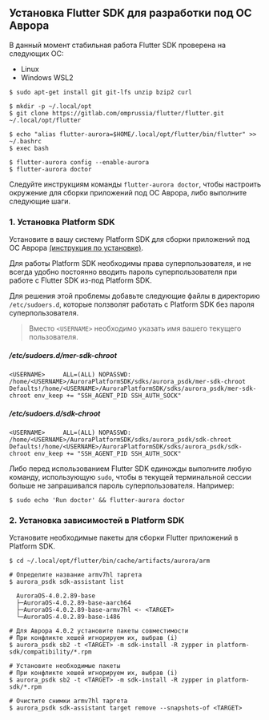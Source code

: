 ## Установка Flutter SDK для разработки под ОС Аврора

В данный момент стабильная работа Flutter SDK проверена на следующих ОС:

- Linux
- Windows WSL2

```shell
$ sudo apt-get install git git-lfs unzip bzip2 curl

$ mkdir -p ~/.local/opt
$ git clone https://gitlab.com/omprussia/flutter/flutter.git ~/.local/opt/flutter

$ echo "alias flutter-aurora=$HOME/.local/opt/flutter/bin/flutter" >> ~/.bashrc
$ exec bash

$ flutter-aurora config --enable-aurora
$ flutter-aurora doctor
```

Следуйте инструкциям команды `flutter-aurora doctor`, чтобы настроить окружение для сборки приложений под ОС Аврора, либо выполните следующие шаги.

### 1. Установка Platform SDK

Установите в вашу систему Platform SDK для сборки приложений под ОС Аврора [(инструкция по установке)](https://developer.auroraos.ru/doc/software_development/psdk/setup).

Для работы Platform SDK необходимы права суперпользователя, и не всегда удобно постоянно вводить пароль суперпользователя при работе с Flutter SDK из-под Platform SDK.

Для решения этой проблемы добавьте следующие файлы в директорию
`/etc/sudoers.d`, которые ползволят работать с Platform SDK без пароля суперпользователя.

> Вместо `<USERNAME>` необходимо указать имя вашего текущего пользователя.

##### /etc/sudoers.d/mer-sdk-chroot

```
<USERNAME>     ALL=(ALL) NOPASSWD: /home/<USERNAME>/AuroraPlatformSDK/sdks/aurora_psdk/mer-sdk-chroot
Defaults!/home/<USERNAME>/AuroraPlatformSDK/sdks/aurora_psdk/mer-sdk-chroot env_keep += "SSH_AGENT_PID SSH_AUTH_SOCK"
```

##### /etc/sudoers.d/sdk-chroot

```
<USERNAME>     ALL=(ALL) NOPASSWD: /home/<USERNAME>/AuroraPlatformSDK/sdks/aurora_psdk/sdk-chroot
Defaults!/home/<USERNAME>/AuroraPlatformSDK/sdks/aurora_psdk/sdk-chroot env_keep += "SSH_AGENT_PID SSH_AUTH_SOCK"
```

Либо перед использованием Flutter SDK единожды выполните любую команду, использующую `sudo`, чтобы в текущей терминальной сессии больше не запрашивался пароль суперпользователя. Например:

```shell
$ sudo echo 'Run doctor' && flutter-aurora doctor
```

### 2. Установка зависимостей в Platform SDK

Установите необходимые пакеты для сборки Flutter приложений в Platform SDK.

```shell
$ cd ~/.local/opt/flutter/bin/cache/artifacts/aurora/arm

# Определите название armv7hl таргета
$ aurora_psdk sdk-assistant list

  AuroraOS-4.0.2.89-base
  ├─AuroraOS-4.0.2.89-base-aarch64
  ├─AuroraOS-4.0.2.89-base-armv7hl <- <TARGET>
  └─AuroraOS-4.0.2.89-base-i486

# Для Аврора 4.0.2 установите пакеты совместимости
# При конфликте хешей игнорируем их, выбрав (i)
$ aurora_psdk sb2 -t <TARGET> -m sdk-install -R zypper in platform-sdk/compatibility/*.rpm

# Установите необходимые пакеты
# При конфликте хешей игнорируем их, выбрав (i)
$ aurora_psdk sb2 -t <TARGET> -m sdk-install -R zypper in platform-sdk/*.rpm

# Очистите снимки armv7hl таргета
$ aurora_psdk sdk-assistant target remove --snapshots-of <TARGET>
```
